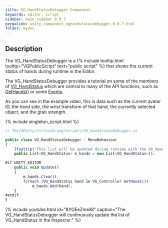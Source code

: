 ```yaml
---
title: VG_HandStatusDebugger Component
keywords: editor, script
sidebar: main_sidebar_0_9_7
permalink: unity_component_vghandstatusdebugger.0.9.7.html
folder: mydoc
---
```


## Description

The VG_HandStatusDebugger is a {% include tooltip.html tooltip="VGPublicScript" text="public script" %} that shows the current status of hands during runtime in the Editor. 

The VG_HandStatusDebugger provides a tutorial on some of the members of [VG_HandStatus](unity_component_vghandstatus.0.9.7.html) which are central to many of the API functions, such as [GetHands()](virtualgrasp_unityapi.0.9.7.html#gethands) or some [Events](virtualgrasp_unityapi.0.9.7.html#events).

As you can see in the example video, this is data such as the current avatar ID, the hand side, the wrist transform of that hand, the currently selected object, and the grab strength.

{% include singleton_script.html %}

```js
// ThirdParty/VirtualGrasp/Scripts/VG_HandStatusDebugger.cs

public class VG_HandStatusDebugger : MonoBehaviour
{
    [Tooltip("This list will be updated during runtime with the VG_HandStatus of all hands.")]
    public List<VG_HandStatus> m_hands = new List<VG_HandStatus>();

#if UNITY_EDITOR
    public void Update()
    {
        m_hands.Clear();
        foreach (VG_HandStatus hand in VG_Controller.GetHands())
            m_hands.Add(hand);
    }
#endif
}
````

{% include youtube.html id="8YOEeZmeil8" caption="The VG_HandStatusDebugger will continuously update the list of VG_HandStatus in the Inspector." %}

